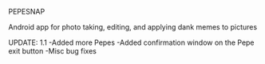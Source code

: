 PEPESNAP

Android app for photo taking, editing, and applying dank memes to pictures

UPDATE:
1.1
-Added more Pepes
-Added confirmation window on the Pepe exit button
-Misc bug fixes
